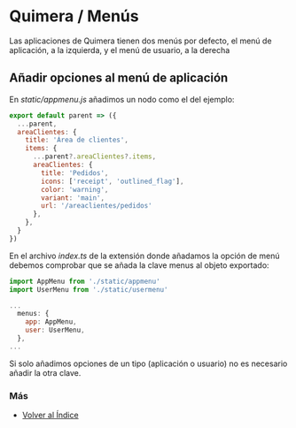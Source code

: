 # Quimera / Menús

Las aplicaciones de Quimera tienen dos menús por defecto, el menú de aplicación, a la izquierda, y el menú de usuario, a la derecha

## Añadir opciones al menú de aplicación

En *static/appmenu.js* añadimos un nodo como el del ejemplo:
```js
export default parent => ({
  ...parent,
  areaClientes: {
    title: 'Área de clientes',
    items: {
      ...parent?.areaClientes?.items,
      areaClientes: {
        title: 'Pedidos',
        icons: ['receipt', 'outlined_flag'],
        color: 'warning',
        variant: 'main',
        url: '/areaclientes/pedidos'
      },
    },
  }
})
```

En el archivo *index.ts* de la extensión donde añadamos la opción de menú debemos comprobar que se añada la clave menus al objeto exportado:

```js
import AppMenu from './static/appmenu'
import UserMenu from './static/usermenu'

...
  menus: {
    app: AppMenu,
    user: UserMenu,
  },
...
```
Si solo añadimos opciones de un tipo (aplicación o usuario) no es necesario añadir la otra clave.

### Más

  * [Volver al Índice](./index.md)
